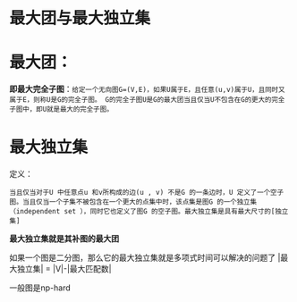 # 最大团与最大独立集

# 最大团：

**即最大完全子图**：`给定一个无向图G=(V,E)，如果U属于E，且任意(u,v)属于U，且同时又属于E，则称U是G的完全子图。 G的完全子图U是G的最大团当且仅当U不包含在G的更大的完全子图中，即U就是最大的完全子图。`



# 最大独立集

定义：

`当且仅当对于U 中任意点u 和v所构成的边(u , v) 不是G 的一条边时，U 定义了一个空子图。当且仅当一个子集不被包含在一个更大的点集中时，该点集是图G 的一个独立集（independent set ），同时它也定义了图G 的空子图。最大独立集是具有最大尺寸的[独立集]`

**最大独立集就是其补图的最大团**

如果一个图是二分图，那么它的最大独立集就是多项式时间可以解决的问题了 |最大独立集| = |V|-|最大匹配数|

一般图是np-hard